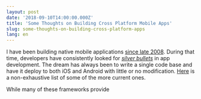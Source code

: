 ```yaml
---
layout: post
date: '2018-09-10T14:00:00.000Z'
title: 'Some Thoughts on Building Cross Platform Mobile Apps'
slug: some-thoughts-on-building-cross-platform-apps
lang: en
---
```


I have been building native mobile applications [since late 2008](http://www.brandontreb.com/becoming-software-consultant-backstory).  During that time, developers have consistently looked for *[silver bullets](https://en.wikipedia.org/wiki/No_Silver_Bullet)* in app development.  The dream has always been to write a single code base and have it deploy to both iOS and Android with little or no modification. [Here](https://medium.com/@MasterOfCodeGlobal/best-10-android-frameworks-for-building-android-apps-d2d0ee48e464) is a non-exhaustive list of some of the more current ones. 

While many of these frameworks provide


